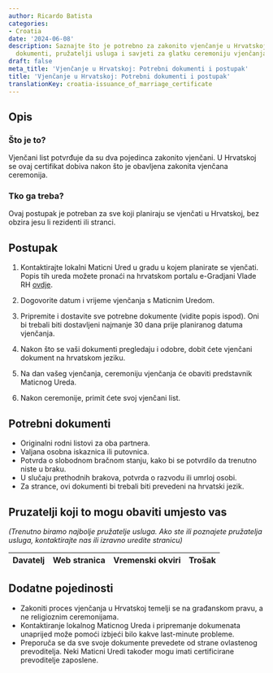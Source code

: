 ```yaml
---
author: Ricardo Batista
categories:
- Croatia
date: '2024-06-08'
description: Saznajte što je potrebno za zakonito vjenčanje u Hrvatskoj, koraci postupka,
  dokumenti, pružatelji usluga i savjeti za glatku ceremoniju vjenčanja.
draft: false
meta_title: 'Vjenčanje u Hrvatskoj: Potrebni dokumenti i postupak'
title: 'Vjenčanje u Hrvatskoj: Potrebni dokumenti i postupak'
translationKey: croatia-issuance_of_marriage_certificate
---
```



## Opis
### Što je to?
Vjenčani list potvrđuje da su dva pojedinca zakonito vjenčani. U Hrvatskoj se ovaj certifikat dobiva nakon što je obavljena zakonita vjenčana ceremonija.
### Tko ga treba?
Ovaj postupak je potreban za sve koji planiraju se vjenčati u Hrvatskoj, bez obzira jesu li rezidenti ili stranci.

## Postupak
1. Kontaktirajte lokalni Maticni Ured u gradu u kojem planirate se vjenčati. Popis tih ureda možete pronaći na hrvatskom portalu e-Gradjani Vlade RH [ovdje](https://e-građani.gov.hr/).

2. Dogovorite datum i vrijeme vjenčanja s Maticnim Uredom.

3. Pripremite i dostavite sve potrebne dokumente (vidite popis ispod). Oni bi trebali biti dostavljeni najmanje 30 dana prije planiranog datuma vjenčanja.

4. Nakon što se vaši dokumenti pregledaju i odobre, dobit ćete vjenčani dokument na hrvatskom jeziku.

5. Na dan vašeg vjenčanja, ceremoniju vjenčanja će obaviti predstavnik Maticnog Ureda.

6. Nakon ceremonije, primit ćete svoj vjenčani list.

## Potrebni dokumenti
- Originalni rodni listovi za oba partnera.
- Valjana osobna iskaznica ili putovnica.
- Potvrda o slobodnom bračnom stanju, kako bi se potvrdilo da trenutno niste u braku.
- U slučaju prethodnih brakova, potvrda o razvodu ili umrloj osobi.
- Za strance, ovi dokumenti bi trebali biti prevedeni na hrvatski jezik.

## Pruzatelji koji to mogu obaviti umjesto vas
_(Trenutno biramo najbolje pružatelje usluga. Ako ste ili poznajete pružatelja usluga, kontaktirajte nas ili izravno uredite stranicu)_

| Davatelj | Web stranica | Vremenski okviri | Trošak |
| --------------- | --------------- | :-------------: | :-------------: |

## Dodatne pojedinosti
- Zakoniti proces vjenčanja u Hrvatskoj temelji se na građanskom pravu, a ne religioznim ceremonijama.
- Kontaktiranje lokalnog Maticnog Ureda i pripremanje dokumenata unaprijed može pomoći izbjeći bilo kakve last-minute probleme.
- Preporuča se da sve svoje dokumente prevedete od strane ovlastenog prevoditelja. Neki Maticni Uredi također mogu imati certificirane prevoditelje zaposlene.